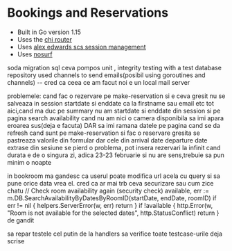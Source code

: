 # Bookings and Reservations

- Built in Go version 1.15
- Uses the [chi router](github.com/go-chi/chi)
- Uses [alex edwards scs session management](github.com/alexedwards/scs)
- Uses [nosurf](github.com/justinas/nosurf)

soda migration sql ceva pompos
unit , integrity testing with a test database repository
used channels to send emails(posibil using goroutines and channels) -- cred ca ceea ce am facut noi e un local mail server

problemele:
cand fac o rezervare pe make-reservation si e ceva gresit nu se salveaza in session startdate si enddate ca la firstname sau email etc
tot aici,cand ma duc pe summary nu am startdate si enddate din session
si pe pagina search availability cand nu am nici o camera disponibila sa imi apara eroarea sus(deja e facuta) DAR sa imi ramana datele pe pagina cand se da refresh
cand sunt pe make-reservation si fac o reservare gresita se pastreaza valorile din formular dar cele din arrival date departure date extrase din sesiune se pierd
o problema, pot insera rezervari la infinit cand durata e de o singura zi, adica 23-23 februarie si nu are sens,trebuie sa pun minim o noapte

in bookroom ma gandesc ca userul poate modifica url acela cu query si sa pune orice data vrea el. cred ca ar mai trb ceva securizare sau cum zice chatu
// Check room availability again (security check)
available, err := m.DB.SearchAvailabilityByDatesByRoomID(startDate, endDate, roomID)
if err != nil {
helpers.ServerError(w, err)
return
}
if !available {
http.Error(w, "Room is not available for the selected dates", http.StatusConflict)
return
}
de gandit

sa repar testele cel putin de la handlers sa verifice toate testcase-urile deja scrise
